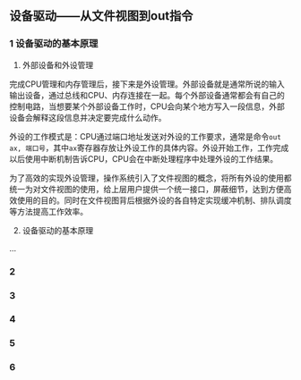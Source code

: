 ## 设备驱动——从文件视图到out指令

### 1 设备驱动的基本原理

1. 外部设备和外设管理

完成CPU管理和内存管理后，接下来是外设管理。外部设备就是通常所说的输入输出设备，通过总线和CPU、内存连接在一起。每个外部设备通常都会有自己的控制电路，当想要某个外部设备工作时，CPU会向某个地方写入一段信息，外部设备会解释这段信息并决定要完成什么动作。

外设的工作模式是：CPU通过端口地址发送对外设的工作要求，通常是命令`out ax, 端口号`，其中`ax`寄存器存放让外设工作的具体内容。外设开始工作，工作完成以后使用中断机制告诉CPU，CPU会在中断处理程序中处理外设的工作结果。

为了高效的实现外设管理，操作系统引入了文件视图的概念，将所有外设的使用都统一为对文件视图的使用，给上层用户提供一个统一接口，屏蔽细节，达到方便高效使用的目的。同时在文件视图背后根据外设的各自特定实现缓冲机制、排队调度等方法提高工作效率。

2. 设备驱动的基本原理

...

### 2

### 3

### 4

### 5

### 6
